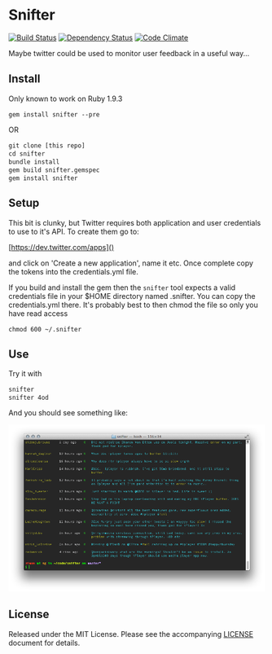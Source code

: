 # Snifter

[![Build Status](https://secure.travis-ci.org/simongregory/snifter.png)](http://travis-ci.org/simongregory/snifter)
[![Dependency Status](https://gemnasium.com/simongregory/snifter.png)](https://gemnasium.com/simongregory/snifter)
[![Code Climate](https://codeclimate.com/badge.png)](https://codeclimate.com/github/simongregory/snifter)

Maybe twitter could be used to monitor user feedback in a useful way...

## Install

Only known to work on Ruby 1.9.3

    gem install snifter --pre

OR

    git clone [this repo]
    cd snifter
    bundle install
    gem build snifter.gemspec
    gem install snifter

## Setup

This bit is clunky, but Twitter requires both application and user credentials to use to it's API. To create them go to:

[https://dev.twitter.com/apps]()

and click on 'Create a new application', name it etc. Once complete copy the tokens into the credentials.yml file.

If you build and install the gem then the `snifter` tool expects a valid credentials file in your $HOME directory named .snifter. You can copy the credentials.yml there. It's probably best to then chmod the file so only you have read access

    chmod 600 ~/.snifter

## Use

Try it with

    snifter
    snifter 4od

And you should see something like:

![Terminal Screen Shot](https://github.com/simongregory/snifter/raw/master/screenshots/snifter.png)

## License

Released under the MIT License. Please see the accompanying [LICENSE](LICENSE) document for
details.
